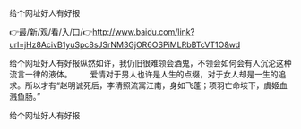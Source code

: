 给个网址好人有好报

👉最/新/观/看/入/口/👉http://www.baidu.com/link?url=jHz8AcivB1yuSpc8sJSrNM3GjOR6OSPiMLRbBTcVT1O&wd

给个网址好人有好报纵然如许，我仍旧很难领会酒鬼，不领会如何会有人沉沦这种流言一律的液体。
　　爱情对于男人也许是人生的点缀，对于女人却是一生的追求。所以才有“赵明诚死后，李清照流寓江南，身如飞蓬；项羽亡命垓下，虞姬血溅鱼肠。”


给个网址好人有好报

